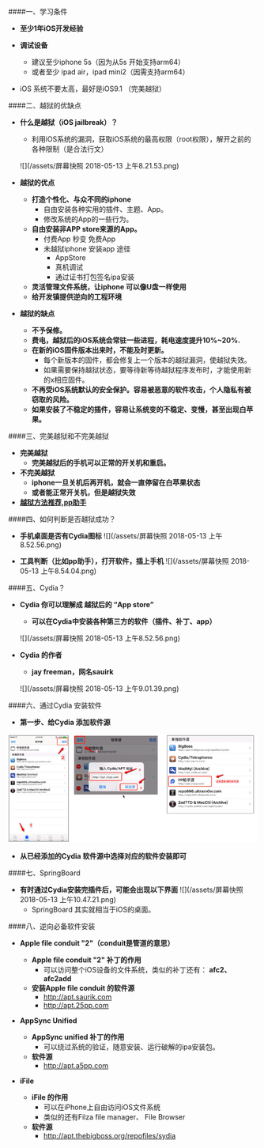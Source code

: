####一、学习条件
- **至少1年iOS开发经验**

- **调试设备**
    - 建议至少iphone 5s（因为从5s 开始支持arm64）
    - 或者至少 ipad air，ipad mini2（因需支持arm64）
    
- iOS 系统不要太高，最好是iOS9.1 （完美越狱）


####二、越狱的优缺点
- **什么是越狱（iOS jailbreak）？**
    - 利用iOS系统的漏洞，获取iOS系统的最高权限（root权限），解开之前的各种限制（是合法行文）
    
    ![](/assets/屏幕快照 2018-05-13 上午8.21.53.png)
- **越狱的优点**
    - **打造个性化、与众不同的iphone**
        - 自由安装各种实用的插件、主题、App。
        - 修改系统的App的一些行为。
    - **自由安装非APP store来源的App。**
        - 付费App 秒变 免费App
        - 未越狱iphone 安装app 途径
            - AppStore
            - 真机调试
            - 通过证书打包签名ipa安装
    - **灵活管理文件系统，让iphone 可以像U盘一样使用**
    - **给开发镇提供逆向的工程环境**

- **越狱的缺点**
    - **不予保修。**
    - **费电，越狱后的iOS系统会常驻一些进程，耗电速度提升10%~20%.**
    - **在新的iOS固件版本出来时，不能及时更新。**
        - 每个新版本的固件，都会修复上一个版本的越狱漏洞，使越狱失效。
        - 如果需要保持越狱状态，要等待新等待越狱程序发布时，才能使用新的x相应固件。
    - **不再受iOS系统默认的安全保护。容易被恶意的软件攻击，个人隐私有被窃取的风险。**
    - **如果安装了不稳定的插件，容易让系统变的不稳定、变慢，甚至出现白苹果。**

####三、完美越狱和不完美越狱
- **完美越狱**
    - **完美越狱后的手机可以正常的开关机和重启。**
- **不完美越狱**
    - **iphone一旦关机后再开机，就会一直停留在白苹果状态**
    - **或者能正常开关机，但是越狱失效**
- **[越狱方法推荐,pp助手](http//jailbreak.25pp.com)**

####四、如何判断是否越狱成功？
- **手机桌面是否有Cydia图标**
![](/assets/屏幕快照 2018-05-13 上午8.52.56.png)

- **工具判断（比如pp助手），打开软件，插上手机**
![](/assets/屏幕快照 2018-05-13 上午8.54.04.png)

####五、Cydia？
- **Cydia 你可以理解成 越狱后的 “App store”**
    - **可以在Cydia中安装各种第三方的软件（插件、补丁、app）**
    
    ![](/assets/屏幕快照 2018-05-13 上午8.52.56.png)


- **Cydia 的作者**
    - **jay freeman，网名sauirk**
    
    ![](/assets/屏幕快照 2018-05-13 上午9.01.39.png)
    
    
####六、通过Cydia 安装软件
- **第一步、给Cydia 添加软件源**


![](/assets/添加Cydia软件源.png)
- **从已经添加的Cydia 软件源中选择对应的软件安装即可**

####七、SpringBoard
- **有时通过Cydia安装完插件后，可能会出现以下界面**
![](/assets/屏幕快照 2018-05-13 上午10.47.21.png)
    - SpringBoard 其实就相当于iOS的桌面。
    
    
####八、逆向必备软件安装
- **Apple file conduit "2"（conduit是管道的意思）**
    - **Apple file conduit "2" 补丁的作用**
        - 可以访问整个iOS设备的文件系统，类似的补丁还有： **afc2、afc2add**
    - **安装Apple file conduit 的软件源**
        - http://apt.saurik.com
        - http://apt.25pp.com

- **AppSync Unified**
    - **AppSync unified 补丁的作用**
        - 可以绕过系统的验证，随意安装、运行破解的ipa安装包。
    - **软件源**
        - http://apt.a5pp.com

- **iFile**
    - **iFile 的作用**
        - 可以在iPhone上自由访问iOS文件系统
        - 类似的还有Filza file manager、 File Browser
    - **软件源**
        - http://apt.thebigboss.org/repofiles/sydia
        
        
        

  
    
    























    
    

    